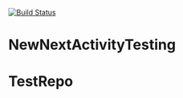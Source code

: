 
[![Build Status](https://travis-ci.com/RajaNarayananWidas/TestRepo.svg?branch=master)](https://travis-ci.com/RajaNarayananWidas/TestRepo.svg?branch=master) 
# NewNextActivityTesting
# TestRepo
